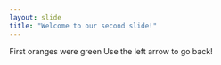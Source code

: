 ```yaml
---
layout: slide
title: "Welcome to our second slide!"
---
```

First oranges were green
Use the left arrow to go back!
